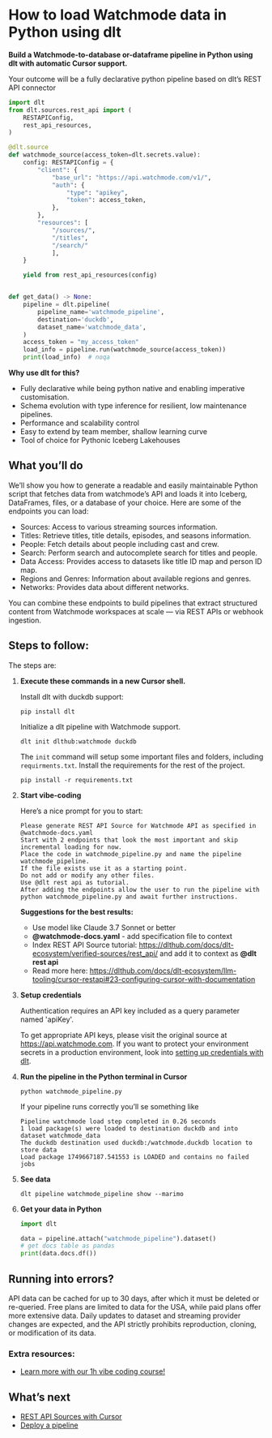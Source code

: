 # How to load Watchmode data in Python using dlt

**Build a Watchmode-to-database or-dataframe pipeline in Python using dlt with automatic Cursor support.**

Your outcome will be a fully declarative python pipeline based on dlt’s REST API connector

```python
import dlt
from dlt.sources.rest_api import (
    RESTAPIConfig,
    rest_api_resources,
)

@dlt.source
def watchmode_source(access_token=dlt.secrets.value):
    config: RESTAPIConfig = {
        "client": {
            "base_url": "https://api.watchmode.com/v1/",
            "auth": {
                "type": "apikey",
                "token": access_token,
            },
        },
        "resources": [
            "/sources/",
            "/titles",
            "/search/"
            ],
    }

    yield from rest_api_resources(config)


def get_data() -> None:
    pipeline = dlt.pipeline(
        pipeline_name='watchmode_pipeline',
        destination='duckdb',
        dataset_name='watchmode_data', 
    )
    access_token = "my_access_token"
    load_info = pipeline.run(watchmode_source(access_token))
    print(load_info)  # noqa
```

**Why use dlt for this?**

- Fully declarative while being python native and enabling imperative customisation.
- Schema evolution with type inference for resilient, low maintenance pipelines.
- Performance and scalability control
- Easy to extend by team member, shallow learning curve
- Tool of choice for Pythonic Iceberg  Lakehouses

## What you’ll do

We’ll show you how to generate a readable and easily maintainable Python script that fetches data from watchmode’s API and loads it into Iceberg, DataFrames, files, or a database of your choice. Here are some of the endpoints you can load:

- Sources: Access to various streaming sources information.
- Titles: Retrieve titles, title details, episodes, and seasons information.
- People: Fetch details about people including cast and crew.
- Search: Perform search and autocomplete search for titles and people.
- Data Access: Provides access to datasets like title ID map and person ID map.
- Regions and Genres: Information about available regions and genres.
- Networks: Provides data about different networks.

You can combine these endpoints to build pipelines that extract structured content from Watchmode workspaces at scale — via REST APIs or webhook ingestion.

## Steps to follow:

The steps are:

1. **Execute these commands in a new Cursor shell.**
    
    Install dlt with duckdb support:
    ```shell
    pip install dlt
    ```

    Initialize a dlt pipeline with Watchmode support.
    ```shell
    dlt init dlthub:watchmode duckdb
    ```

    The `init` command will setup some important files and folders, including `requirments.txt`. Install the requirements for the rest of the project.
    ```shell
    pip install -r requirements.txt
    ```
    
2. **Start vibe-coding**
    
    Here’s a nice prompt for you to start: 
    
    ```
    Please generate REST API Source for Watchmode API as specified in @watchmode-docs.yaml 
    Start with 2 endpoints that look the most important and skip incremental loading for now. 
    Place the code in watchmode_pipeline.py and name the pipeline watchmode_pipeline. 
    If the file exists use it as a starting point. 
    Do not add or modify any other files. 
    Use @dlt rest api as tutorial. 
    After adding the endpoints allow the user to run the pipeline with python watchmode_pipeline.py and await further instructions.
    
    ```
    
    **Suggestions for the best results:**
    - Use model like Claude 3.7 Sonnet or better
    - **@watchmode-docs.yaml** - add specification file to context
    - Index REST API Source tutorial: https://dlthub.com/docs/dlt-ecosystem/verified-sources/rest_api/ and add it to context as **@dlt rest api**
    - Read more here: https://dlthub.com/docs/dlt-ecosystem/llm-tooling/cursor-restapi#23-configuring-cursor-with-documentation
    
3. **Setup credentials** 
    
    Authentication requires an API key included as a query parameter named 'apiKey'.
    
    To get appropriate API keys, please visit the original source at https://api.watchmode.com.
    If you want to protect your environment secrets in a production environment, look into [setting up credentials with dlt](https://dlthub.com/docs/walkthroughs/add_credentials).
    
4. **Run the pipeline in the Python terminal in Cursor**
    
    ```shell
    python watchmode_pipeline.py
    ```
    
    If your pipeline runs correctly you’ll se something like
    
    ```shell
    Pipeline watchmode load step completed in 0.26 seconds
    1 load package(s) were loaded to destination duckdb and into dataset watchmode_data
    The duckdb destination used duckdb:/watchmode.duckdb location to store data
    Load package 1749667187.541553 is LOADED and contains no failed jobs
    ```
    
5. **See data**
    
    ```shell
    dlt pipeline watchmode_pipeline show --marimo
    ```
    
6. **Get your data in Python**
    
    ```python
    import dlt
    
    data = pipeline.attach("watchmode_pipeline").dataset()
    # get docs table as pandas
    print(data.docs.df())
    ```

## Running into errors?

API data can be cached for up to 30 days, after which it must be deleted or re-queried. Free plans are limited to data for the USA, while paid plans offer more extensive data. Daily updates to dataset and streaming provider changes are expected, and the API strictly prohibits reproduction, cloning, or modification of its data.

### Extra resources:

- [Learn more with our 1h vibe coding course!](https://www.youtube.com/watch?v=GGid70rnJuM)

## What’s next

- [REST API Sources with Cursor](https://dlthub.com/docs/dlt-ecosystem/llm-tooling/cursor-restapi)
- [Deploy a pipeline](https://dlthub.com/docs/walkthroughs/deploy-a-pipeline)